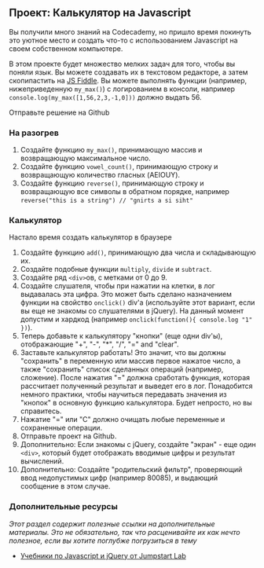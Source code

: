 ## Проект: Калькулятор на Javascript

Вы получили много знаний на Codecademy, но пришло время покинуть это уютное место и создать что-то с использованием Javascript на своем собственном компьютере.

В этом проекте будет множество мелких задач для того, чтобы вы поняли язык. Вы можете создавать их в текстовом редакторе, а затем скопипастить на [JS Fiddle](http://jsfiddle.net). Вы можете выполнять функции (например, нижеприведенную `my_max()`) с логированием в консоли, например `console.log(my_max([1,56,2,3,-1,0]))` должно выдать 56.

Отправьте решение на Github

### На разогрев

1. Создайте функцию `my_max()`, принимающую массив и возвращающую максимальное число.
2. Создайте функцию `vowel_count()`, принимающую строку и возвращающую количество гласных (AEIOUY).
3. Создайте функцию `reverse()`, принимающую строку и возвращающую все символы в обратном порядке, например `reverse("this is a string") // "gnirts a si siht"`

### Калькулятор

Настало время создать калькулятор в браузере

1. Создайте функцию `add()`, принимающую два числа и складывающую их.
2. Создайте подобные функции `multiply`, `divide` и `subtract`.
3. Создайте ряд `<div>`ов, с метками от 0 до 9.
4. Создайте слушателя, чтобы при нажатии на клетки, в лог выдавалась эта цифра. Это может быть сделано назначением функции на свойство `onclick()` div'а (используйте этот вариант, если вы еще не знакомы со слушателями в jQuery). На данный момент допустим и хардкод (например `onclick(function(){ console.log "1" })`).
5. Теперь добавьте к калькулятору "кнопки" (еще одни div'ы), отображающие "+", "-", "*", "/", "=" and "clear".
6. Заставьте калькулятор работать! Это значит, что вы должны "сохранить" в переменную или массив первое нажатое число, а также "сохранить" список сделанных операций (например, сложение). После нажатия "=" должна сработать функция, которая рассчитает полученный результат и выведет его в лог.
Понадобится немного практики, чтобы научиться передавать значения из "кнопок" в основную функцию калькулятора. Будет непросто, но вы справитесь.
7. Нажатие "=" или "С" должно очищать любые переменные и сохраненные операции.
8. Отправьте проект на Github.
9. Дополнительно: Если знакомы с jQuery, создайте "экран" - еще один `<div>`, который будет отображать вводимые цифры и результат вычислений.
9. Дополнительно: Создайте "родительский фильтр", проверяющий ввод недопустимых цифр (например 80085), и выдающий сообщение в этом случае.

### Дополнительные ресурсы

*Этот раздел содержит полезные ссылки на дополнительные материалы. Это не обязательно, так что расценивайте их как нечто полезное, если вы хотите поглубже погрузиться в тему*

* [Учебники по Javascript и jQuery от Jumpstart Lab](http://tutorials.jumpstartlab.com/)

